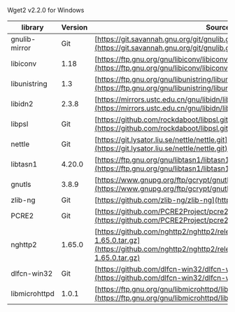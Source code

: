 Wget2 v2.2.0 for Windows

| library       | Version  | Source              |
|---------------| ---------------------|-----------------------|
| gnulib-mirror | Git    | [https://git.savannah.gnu.org/git/gnulib.git](https://git.savannah.gnu.org/git/gnulib.git)  |
| libiconv      | 1.18   | [https://ftp.gnu.org/gnu/libiconv/libiconv-1.18.tar.gz](https://ftp.gnu.org/gnu/libiconv/libiconv-1.18.tar.gz)  |
| libunistring  | 1.3    | [https://ftp.gnu.org/gnu/libunistring/libunistring-1.3.tar.gz](https://ftp.gnu.org/gnu/libunistring/libunistring-1.3.tar.gz) |
| libidn2       | 2.3.8  | [https://mirrors.ustc.edu.cn/gnu/libidn/libidn2-2.3.8.tar.gz](https://mirrors.ustc.edu.cn/gnu/libidn/libidn2-2.3.8.tar.gz) |
| libpsl        | Git    | [https://github.com/rockdaboot/libpsl.git](https://github.com/rockdaboot/libpsl.git)  |
| nettle        | Git    |[https://git.lysator.liu.se/nettle/nettle.git](https://git.lysator.liu.se/nettle/nettle.git)  |
| libtasn1      | 4.20.0 | [https://ftp.gnu.org/gnu/libtasn1/libtasn1-4.20.0.tar.gz](https://ftp.gnu.org/gnu/libtasn1/libtasn1-4.20.0.tar.gz) |
| gnutls        | 3.8.9| [https://www.gnupg.org/ftp/gcrypt/gnutls/v3.8/gnutls-3.8.9.tar.xz](https://www.gnupg.org/ftp/gcrypt/gnutls/v3.8/gnutls-3.8.9.tar.xz)  |
| zlib-ng       | Git    | [https://github.com/zlib-ng/zlib-ng](https://github.com/zlib-ng/zlib-ng)  |
| PCRE2         | Git    | [https://github.com/PCRE2Project/pcre2](https://github.com/PCRE2Project/pcre2) |
| nghttp2       | 1.65.0 | [https://github.com/nghttp2/nghttp2/releases/download/v1.65.0/nghttp2-1.65.0.tar.gz](https://github.com/nghttp2/nghttp2/releases/download/v1.65.0/nghttp2-1.65.0.tar.gz) |
| dlfcn-win32   | Git    | [https://github.com/dlfcn-win32/dlfcn-win32.git](https://github.com/dlfcn-win32/dlfcn-win32.git)  |
| libmicrohttpd | 1.0.1  | [https://ftp.gnu.org/gnu/libmicrohttpd/libmicrohttpd-latest.tar.gz](https://ftp.gnu.org/gnu/libmicrohttpd/libmicrohttpd-latest.tar.gz)  |
